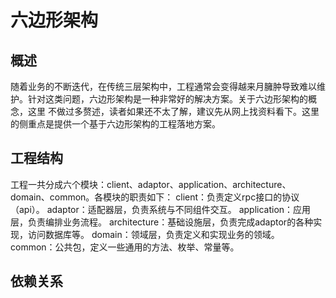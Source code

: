 
# 六边形架构

## 概述
随着业务的不断迭代，在传统三层架构中，工程通常会变得越来月臃肿导致难以维护。针对这类问题，六边形架构是一种非常好的解决方案。关于六边形架构的概念，这里
不做过多赘述，读者如果还不太了解，建议先从网上找资料看下。这里的侧重点是提供一个基于六边形架构的工程落地方案。

## 工程结构
工程一共分成六个模块：client、adaptor、application、architecture、domain、common。各模块的职责如下：
client：负责定义rpc接口的协议（api）。
adaptor：适配器层，负责系统与不同组件交互。
application：应用层，负责编排业务流程。
architecture：基础设施层，负责完成adaptor的各种实现，访问数据库等。
domain：领域层，负责定义和实现业务的领域。
common：公共包，定义一些通用的方法、枚举、常量等。

## 依赖关系
